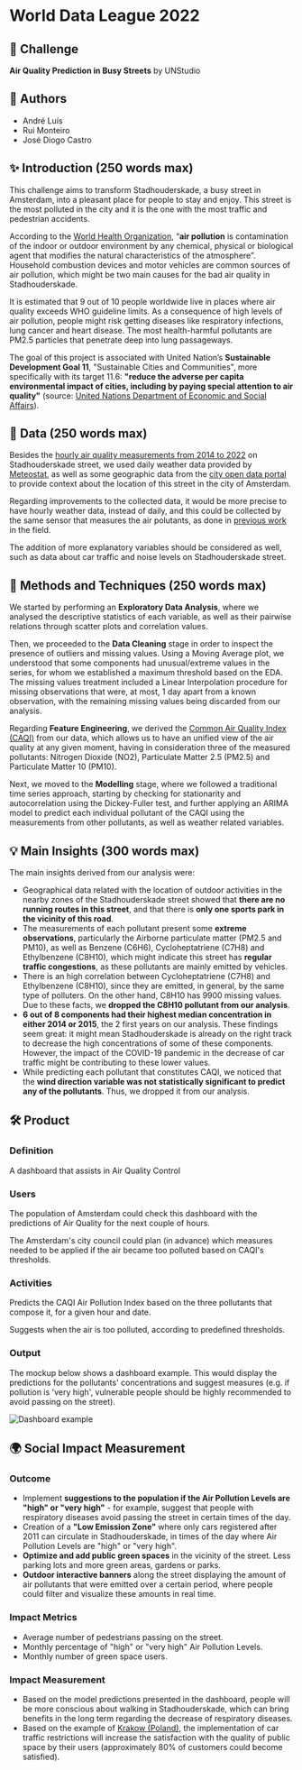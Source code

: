 # World Data League 2022

## 🎯 Challenge
**Air Quality Prediction in Busy Streets** by UNStudio

## 👥 Authors
* André Luís
* Rui Monteiro
* José Diogo Castro

## ✨ Introduction (250 words max)
This challenge aims to transform Stadhouderskade, a busy street in Amsterdam, into a pleasant place for people to stay and enjoy. This street is the most polluted in the city and it is the one with the most traffic and pedestrian accidents.

According to the [World Health Organization](https://www.who.int/health-topics/air-pollution#tab=tab_1), “**air pollution** is contamination of the indoor or outdoor environment by any chemical, physical or biological agent that modifies the natural characteristics of the atmosphere”. Household combustion devices and motor vehicles are common sources of air pollution, which might be two main causes for the bad air quality in Stadhouderskade. 

It is estimated that 9 out of 10 people worldwide live in places where air quality exceeds WHO guideline limits. As a consequence of high levels of air pollution, people might risk getting diseases like respiratory infections, lung cancer and heart disease. The most health-harmful pollutants are PM2.5 particles that penetrate deep into lung passageways.

The goal of this project is associated with United Nation’s **Sustainable Development Goal 11**, "Sustainable Cities and Communities", more specifically with its target 11.6: **"reduce the adverse per capita environmental impact of cities, including by paying special attention to air quality"** (source: [United Nations Department of Economic and Social Affairs](https://sdgs.un.org/goals/goal11)).


## 🔢 Data (250 words max)

Besides the  [ hourly air quality measurements from 2014 to 2022](https://wdl-data.fra1.digitaloceanspaces.com/unstudio/stadhouderskade_air_quality_2014_to_2022.csv)  on Stadhouderskade street, we used daily weather data provided by [Meteostat](https://meteostat.net/en/place/nl/amsterdam?t=2014-01-01/2022-02-15), as well as some geographic data from the [city open data portal](https://data.amsterdam.nl/) to provide context about the location of this street in the city of Amsterdam.

Regarding improvements to the collected data, it would be more precise to have hourly weather data, instead of daily, and this could be collected by the same sensor that measures the air polutants, as done in [previous work](https://data.cascais.pt/pt-pt/node/253) in the field.

The addition of more explanatory variables should be considered as well, such as data about car traffic and noise levels on Stadhouderskade street.


## 🧮 Methods and Techniques (250 words max)

We started by performing an **Exploratory Data Analysis**, where we analysed the descriptive statistics of each variable, as well as their pairwise relations through scatter plots and correlation values.

Then, we proceeded to the **Data Cleaning** stage in order to inspect the presence of outliers and missing values. Using a Moving Average plot, we understood that some components had unusual/extreme values in the series, for whom we established a maximum threshold based on the EDA. The missing values treatment included a Linear Interpolation procedure for missing observations that were, at most, 1 day apart from a known observation, with the remaining missing values being discarded from our analysis.

Regarding **Feature Engineering**, we derived the [Common Air Quality Index (CAQI)](https://www.airqualitynow.eu/download/CITEAIR-Comparing_Urban_Air_Quality_across_Borders.pdf) from our data, which allows us to have an unified view of the air quality at any given moment, having in consideration three of the measured pollutants: Nitrogen Dioxide (NO2), Particulate Matter 2.5 (PM2.5) and Particulate Matter 10 (PM10).

Next, we moved to the **Modelling** stage, where we followed a traditional time series approach, starting by checking for stationarity and autocorrelation using the Dickey-Fuller test, and further applying an ARIMA model to predict each individual pollutant of the CAQI using the measurements from other pollutants, as well as weather related variables.


## 💡 Main Insights (300 words max)

The main insights derived from our analysis were:
- Geographical data related with the location of outdoor activities in the nearby zones of the Stadhouderskade street showed that **there are no running routes in this street**, and that there is **only one sports park in the vicinity of this road**. 
- The measurements of each pollutant present some **extreme observations**, particularly the Airborne particulate matter (PM2.5 and PM10), as well as Benzene (C6H6), Cycloheptatriene (C7H8) and Ethylbenzene (C8H10), which might indicate this street has **regular traffic congestions**, as these pollutants are mainly emitted by vehicles.
- There is an high correlation between Cycloheptatriene (C7H8) and Ethylbenzene (C8H10), since they are emitted, in general, by the same type of polluters. On the other hand, C8H10 has 9900 missing values. Due to these facts, we **dropped the C8H10 pollutant from our analysis**.
- **6 out of 8 components had their highest median concentration in either 2014 or 2015**, the 2 first years on our analysis. These findings seem great: it might mean Stadhouderskade is already on the right track to decrease the high concentrations of some of these components. However, the impact of the COVID-19 pandemic in the decrease of car traffic might be contributing to these lower values.
- While predicting each pollutant that constitutes CAQI, we noticed that the **wind direction variable was not statistically significant to predict any of the pollutants**. Thus, we dropped it from our analysis.

## 🛠️ Product
### Definition

A dashboard that assists in Air Quality Control

### Users

The population of Amsterdam could check this dashboard with the predictions of Air Quality for the next couple of hours.

The Amsterdam's city council could plan (in advance) which measures needed to be applied if the air became too polluted based on CAQI's thresholds.

### Activities

Predicts the CAQI Air Pollution Index based on the three pollutants that compose it, for a given hour and date.

Suggests when the air is too polluted, according to predefined thresholds.

### Output

The mockup below shows a dashboard example. This would display the predictions for the pollutants' concentrations and suggest measures (e.g. if pollution is 'very high', vulnerable people should be highly recommended to avoid passing on the street).

![Dashboard example](https://assets.new.siemens.com/siemens/assets/api/uuid:e3a6c835-9638-4dee-8352-4d72d38a0423/width:1125/quality:high/cyam-dashboard.jpg)

## 🌍 Social Impact Measurement
### Outcome

- Implement **suggestions to the population if the Air Pollution Levels are "high" or "very high"** - for example, suggest that people with respiratory diseases avoid passing the street in certain times of the day.
- Creation of a **"Low Emission Zone"** where only cars registered after 2011 can circulate in Stadhouderskade, in times of the day where Air Pollution Levels are "high" or "very high".
- **Optimize and add public green spaces** in the vicinity of the street. Less parking lots and more green areas, gardens or parks.
- **Outdoor interactive banners** along the street displaying the amount of air pollutants that were emitted over a certain period, where people could filter and visualize these amounts in real time.


### Impact Metrics

- Average number of pedestrians passing on the street.
- Monthly percentage of "high" or "very high" Air Pollution Levels.
- Monthly number of green space users.


### Impact Measurement

- Based on the model predictions presented in the dashboard, people will be more conscious about walking in Stadhouderskade, which can bring benefits in the long term regarding the decrease of respiratory diseases.
- Based on the example of [Krakow (Poland)](https://www.sciencedirect.com/science/article/pii/S2352146517309158), the implementation of car traffic restrictions will increase the satisfaction with the quality of public space by their users (approximately 80% of customers could become satisfied).